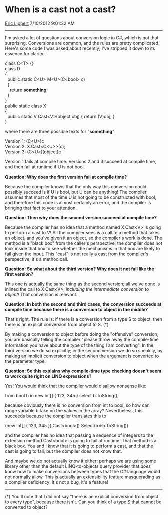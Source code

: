 # When is a cast not a cast?

[Eric Lippert](https://social.msdn.microsoft.com/profile/Eric%20Lippert) 7/10/2012 9:01:32 AM

-----

I'm asked a lot of questions about conversion logic in C\#, which is not that surprising. Conversions are common, and the rules are pretty complicated. Here's some code I was asked about recently; I've stripped it down to its essence for clarity:

class C\<T\> {}  
class D  
{  
  public static C\<U\> M\<U\>(C\<bool\> c)  
  {  
    return **something**;  
  }  
}  
public static class X  
{  
  public static V Cast\<V\>(object obj) { return (V)obj; }  
}

where there are three possible texts for "**something**":

Version 1: (C\<U\>)c  
Version 2: X.Cast\<C\<U\>\>(c);  
Version 3: (C\<U\>)(object)c

Version 1 fails at compile time. Versions 2 and 3 succeed at compile time, and then fail at runtime if U is not bool.

**Question: Why does the first version fail at compile time?**

Because the compiler knows that the only way this conversion could possibly succeed is if U is bool, but U can be anything\! The compiler assumes that most of the time U is not going to be constructed with bool, and therefore this code is almost certainly an error, and the compiler is bringing that fact to your attention.

**Question: Then why does the second version succeed at compile time?**

Because the compiler has no idea that a method named X.Cast\<V\> is going to perform a cast to V\! All the compiler sees is a call to a method that takes an object, and you've given it an object, so the compiler's work is done. The method is a "black box" from the caller's perspective; the compiler does not look inside that box to see whether the mechanisms in that box are likely to fail given the input. This "cast" is not really a cast from the compiler's perspective, it's a method call.

**Question: So what about the third version? Why does it not fail like the first version?**

This one is actually the same thing as the second version; all we've done is inlined the call to X.Cast\<V\>, *including the intermediate conversion to object\!* That conversion is relevant.

**Question: In both the second and third cases, the conversion succeeds at compile time because there is a conversion to object in the middle?**

That's right. The rule is: if there is a conversion from a type S to object, then there is an explicit conversion from object to S. (\*)

By making a conversion to object before doing the "offensive" conversion, you are basically telling the compiler "please throw away the compile-time information you have about the type of the thing I am converting". In the third version we do so explicitly; in the second version we do so sneakily, by making an implicit conversion to object when the argument is converted to the parameter type.

**Question: So this explains why compile-time type checking doesn't seem to work quite right on LINQ expressions?**

Yes\! You would think that the compiler would disallow nonsense like:

from bool b in new int\[\] { 123, 345 } select b.ToString();

because obviously there is no conversion from int to bool, so how can range variable b take on the values in the array? Nevertheless, this succeeds because the compiler translates this to

(new int\[\] { 123, 345 }).Cast\<bool\>().Select(b=\>b.ToString())

and the compiler has no idea that passing a sequence of integers to the extension method Cast\<bool\> is going to fail at runtime. That method is a black box. You and I know that it is going to perform a cast, and that the cast is going to fail, but the compiler does not know that.

And maybe we do not actually know it either; perhaps we are using some library other than the default LINQ-to-objects query provider that *does* know how to make conversions between types that the C\# language would not normally allow. This is actually an extensibility feature masquerading as a compiler deficiency: it's not a bug, it's a feature\!

-----

(\*) You'll note that I did not say "there is an explicit conversion from object to every type", because there isn't. Can you think of a type S that cannot be converted to object?

